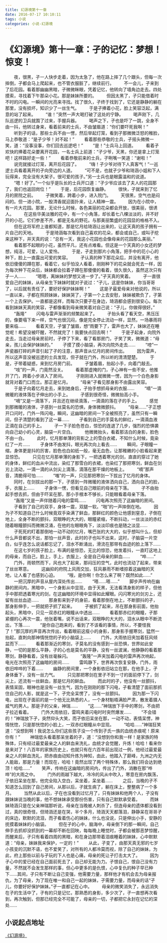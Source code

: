 ```yaml
---
title: 幻源境第十一章
date: 2016-07-17 10:10:11
tags: 小说
categories: 小说-幻源境
---
```

《幻源境》第十一章：孑的记忆：梦想！惊变！
===
<!-- more -->
　　夜，很黑，孑一人快步走着，因为太急了，他在路上摔了几个跟头，但每一次摔倒，孑都会马上爬起来，也不管衣服脏了，继续前行。
　　不一会儿，孑来到了后花园。看着那幽幽黑暗，孑微微眯眼，凭着记忆，他转向了墙角边走去。四处摸索，寻找着下午那朵小花。那是妹妹所要的。
　　但因太黑了，孑只能借着时不时的闪电。一瞬间的光亮来寻找。找了很久，孑终于找到了，它还是静静的躺在那里，没有损坏，知识少了一丝生气。
　　于是孑捧着小花，脸上笑容泛起，满意的站了起来。
　　“谁！”突然一声大喝打破了这处的宁静。
　　喝声刚下，几队巡逻的卫兵就围了过来，手握兵器。
　　喝声之下，孑也是吓了一跳，全身不由一抖，他转过身来，看着前来的士兵，不由皱眉道：“你们要吓死我啊！”
　　听到孑的话，那些士兵不由一愣，然后举起灯笼，看到孑那微微泛怒的稚脸，马上恭敬道：“是孑少爷！对不起！”
　　看着那些恭敬的士兵，孑摇头微微一笑，道：“没事没事，你们回去巡逻吧！”
　　“是！”士兵马上回道。
　　看着孑欢快的捧着花朵要离开花园，一名士兵上前道：“孑少爷，天黑，你还是拿上灯笼吧！这样路好走一些！”
　　看着恭敬前来的士兵，孑咧嘴一笑道：“谢啦！”
　　说完就接过灯笼，离开后花园了。
　　“嗨！孑少爷对待下人真客气！”一巡逻士兵看着离开的孑向旁边的人道。
　　“可不是，也就孑少爷和琦涵小姐和下人玩得来，完全没有大架子。很可爱的孩子。”另一士兵也是眼露温和的说道。
　　“嗯！好了。”一个似乎是队长的士兵开口道：“孑少爷应该去了夫人的花园那了，我们也返回岗位！”
　　于是，后花园恢复幽静。
　　很快，孑就来到了忆月的房院之前。
　　孑微笑着，跨着小步，进入院门。
　　天很黑，空气也是闷闷的。但一进小院，一股清香就迎面扑来，让人精神一震。
　　因为在小院中，有一片大花园。那里，无论什么时候，各色美丽的花朵都会开放，很美丽，很诱人。
　　在这些华美淡雅的花中，有一个小角落，却长着七八棵淡淡的，并不好开的小花。它们参差不齐，都是无名的野花。与那美丽繁盛的花园显的格格不入。
　　但在这将军府上谁都知道，那是忆月给琦涵让出来的，让这天真的孩子拥有一片自己的天地。
　　于是琦涵每次看到自己喜欢的花朵，都会或自己，或叫孑挖来这种下，并天真的说：“总有一天，我这小花园也会像母亲的花园那么美丽。”
　　看着那不起眼的小花，虽然平凡，还有点难看。但这是一个天真的小女还的梦想，纯洁，可爱，让人爱怜。
　　于是，孑走到那片小角落，把手中的花小心的种下，脸上一直露出可爱的笑容。
　　孑认真的种下那花朵后，并没有离开，他依旧傻傻的蹲在那，看着它，似乎怕没人看着，刚刚种下的花朵就会死去一样，因为每次种下花朵后，妹妹都会拉着孑蹲在那傻傻的看着，很久很久，虽然这次只有孑一人……
　　“嗯嗯，离妹妹的梦想又进一步了。”孑天真的笑着。
　　孑一直很爱自己的妹妹，从母亲生下妹妹时就对孑说过：“孑儿，这是你妹妹，你当哥哥了，以后就有责任了，要好好保护妹妹啊！”
　　这是孑最爱母亲对他说的，所以一直以来，孑都在照顾妹妹，妹妹哭了，孑第一个上去安慰，妹妹被欺负了，孑第一个上去保护。一直都是这样，而每次只要孑在身边，琦涵都会感到很安心。每次看到妹妹天真的笑容，孑都像看到母亲微笑着对自己说：“孑儿，你做得很好。”
　　“轰隆”
　　闪电与雷声渐渐的频繁起来了。
　　孑抬头看了看天空，黑压压的，像要塌下来一样，空气也很沉闷，像是完全停止流动一样，显然，一场暴雨将要来临……
　　看着天空，孑皱了皱眉，想“雨要下了，雷声也大了，妹妹还在睡觉呢！希望没被吓醒，不然就完了！我要快点回去啊！”
　　于是孑起身，向院外走去，当走过母亲房前时，孑停了下来，看了看那房门，孑笑了笑，微微道：“母亲，孩儿会保护妹妹的。”
　　孑摸了摸小脑袋，再次向院外走去……
　　“嗙”一声瓷器打碎的声音引起了孑的注意，那声音从忆月的房间传出。
　　因为雷声，所以这声音没被巡逻的士兵发现，但孑就在门外，所以听的清清楚楚。
　　于是，孑带着疑惑，来到忆月房门前。
　　孑皱着眉，抬起小手，向着门敲去。
　　“吱”的一声，门竟然没关。
　　看着那虚掩的门，孑心神有一些不安，他推开了门，跨着小步进入了房间。
　　孑刚刚进入就微微一愣，因为一个白色身影就背对着门口而立。那正是忆月。
　　“母亲”孑看见那身影不由露出笑容。
　　于是孑向着忆月走去，来到她身后，孑抬手想抓母亲的衣服……
　　“嘀”一滴微暖的液体落在孑伸出的小手上。
　　孑感到很奇怪，微微抬高小手。
　　“嘀”又是一滴落下，并且还在继续滴落，一滴滴的落在孑的手上。
　　感觉到那微暖的液体，孑感到一丝莫名的恐惧，身体微微颤抖。
　　“母亲……”孑正想开口问时，门外一阵闪电，瞬间，这幽暗的房间一下全被照亮了，虽然只有一瞬间，但孑清楚的看到了这一幕……
　　孑看到自己的手莫名的鲜红，一滴滴血液正滴在自己的手上。
　　孑一下子脸色苍白，惊恐的连退了几步，强烈的恐惧袭向自己幼小的心灵，脑袋一片空白。
　　他微微抬头，看着那洁白的身影，脸色不由一白。
　　此时，忆月那单薄的背影之上的雪白衣裙，不知什么时候，竟染红了一片……
　　孑身体不由发抖，眼光再次向上看去……
　　瞬间，孑眼瞳一缩，身体更是抖的厉害，脸色也白如纸一般，毫无血色，让那稚嫩的小脸看起来更显惊恐。
　　只见在忆月那单薄的身影下，一把透着寒光的剑，直直的穿过了她的身体，鲜红的血从中流出，染红了那雪白的衣裙，也染红了那把寒剑，鲜血在剑刃上流动，一滴一滴的从剑尖上滴落，滴落在那干燥的地板上。
　　“嘀”那声音，清脆得可怕……
　　“嗤”的一声，只见那把寒剑一下拔出了忆月的身体。
　　同时，在剑拔出的那一下，孑感到一阵微暖的液体洒向自己，洒向自己的脸，手，衣服上……
　　孑身体一愣，但看见自己眼前的母亲在下落。
　　孑不由抬起手想去抓，但由于吓呆在那，那小手根本不够长，只能眼看着母亲下落。
　　“轰隆”又是一声伴随着闪电的雷鸣……
　　闪电再次照亮了这幽暗的房间。
　　孑看到了自己的双手，身体一震，双腿一软。“啪”的一声摔倒在地。
　　因为孑不知道自己什么时候竟双手染满了鲜血，那鲜红的颜色让他感到窒息，孑倒在地上，全身不断的颤抖，双眼睁的大大的，眼瞳紧缩，不断抖动，一丝淡淡的赤红随着眼瞳颤抖而微微泛涌，在他的左眼眼角下，淡淡印痕也是随之淡显……
　　孑死死的盯着那倒地一动不动的忆月，嘴巴张的大大的，似乎想叫什么，但却什么声音都说不出，那怕一丝声音，此时的孑也叫不出来，这时，孑脑袋一片空白，似乎连怎么说话都忘记了，泪水不断涌出，滑流在那带有血迹的脸上落下……
　　在这七岁的孩子脸上，布满的是惊恐，无比的惊恐，他发着抖，一直盯这地上的母亲，而自己，脸上，手上，衣服上，全是自己母亲的鲜血……
　　“哗……”
　　门外，雨顿然而下，风也大了起来，那闷压的空气，此时也流动了起来，带来了丝丝寒意。
　　这幽抑的府院上风雨交加，狂风暴雨不断嗜掠着这幽暗的天地，让人看了也感到心迫。
　　“哦，是你啊！你怎么来了啊？既然如此……”
　　一把沉厚的声音从屋内深处传出……
　　“嗒……嗒……”
　　脚步声传响在幽静的房间内，黑暗中，一个身影从中显现，由于天黑，无法看清身影的样子，但他手中那把透着寒光的剑，在这幽暗的环境中显得如此耀眼。闪闪寒光的剑刃上，还留有丝丝血迹……
　　那身影来到孑的身前，看着那倒在地上，不断颤抖的孑，那身影伸手，一把就把孑抓了起来。
　　孑被抓了起来，吊在那身影前面，他抬起头，黑暗中，只见一双赤红的眼瞳从中透出……
　　看着那赤红的眼瞳，孑那紧绷的心再次一震，他张着嘴，说不出话来，双眼睁的大大的，泪水从眼中不断流出，下落……
　　“是你自己跑来的，看到了不该看的事情，所以，不要怪我了！”那沉厚的声音再次传出，看着眼前这瘦小的身影，那身影手握寒剑，猛然一抬起，直刺向那神情恍惚的孑的小脑袋上……
　　门外，大雨依旧夹加着狂风倾盆而下……
　　看着那渐近的寒剑，孑莫名的没有感到一丝恐惧，世界如此安静，一切的是那么平静，孑的心也是莫名的平静，没有一丝波澜，他静静的看着那寒剑，静静看着，没有丝毫躲闪。
　　“轰隆”一声夹加着闪电的雷声再次响起，电光在次照亮了这幽暗的房间……
　　雷鸣静下，世界再次恢复安静，门外，雨依旧哗哗的下着……
　　幽静的房间里，一个身影依旧站立在那，在他手上，孑身体垂下，没有一丝力气。
　　只见那把寒剑在里孑不到一寸的面前停下了，剑尖上，还流有一丝鲜血，那是忆月的鲜血。
　　而此时的孑，他没有一丝颤抖，表情呆固，眼神也是没有一丝生气，因为在刚刚的那下闪电，孑看清楚了面前那抓住自己的人影，就是这一下，孑完全呆愣了，没有一丝颤抖。
　　因为那一下闪电，出现在孑面前的是一个他无比熟悉的人，一个身材魁梧满脸严肃，散发着摄人威气的男人。那是孑的父亲，神瑞……
　　“这……”神瑞放下手中的寒剑，不由把孑拉近看着。
　　门外大雨依旧，雷鸣夹着闪电时时突然爆发……
　　“不会错的！”神瑞放下孑，突然仰头大笑，而孑依旧呆坐在那，一动不动，表情呆愣，神情恍惚，只是那恍惚的小脸上，一双赤红眼瞳从中显现。
　　“哈哈……”神瑞狂笑道：“没想到啊！我说怎么你们这些孩子没一个传到孑氏一族的血统赤痕呢！原来你有！”
　　神瑞低头看着那呆坐着的孑，道：“没想到你和我一样！是家族的特殊体，只有经过最爱最亲之人的鲜血来洗礼，血统才会觉醒，升炼！哈哈！看来你是来对了！八百年的家族历史上，也就只有在六百年前出现过一例，他经过最爱最亲之人的鲜血洗礼，把赤痕由动知升炼为神知，由此，他踏入了巅峰，九洲之内无人能敌，那是力量！而现在，哈哈！竟然出现了两个特殊体，那么我们将会达到绝顶！哈哈……”
　　笑声，传响在这幽暗的房间内，传出了门外，消散在那“哗哗”的大雨之中。
　　门外的雨越下越大，冷冷的风从中吹入，寒意在房内飘荡，孑依旧呆坐在那，他完全陷入空白，呆坐着，呆坐着……
　　之后，当晚的孑不知道怎么回到了自己房间，从那以后，孑就生病了，躺在床上，整整病了一个多月。
　　当然从此以后，孑在也没看到过忆月了，只有妹妹和他两个人，孑没有跟妹妹说当晚的事，他不想妹妹承受那份伤害，只有自己默默承受着。
　　而妹妹琦涵只是在父亲神瑞那听说，母亲在当晚被人刺杀了，但连母亲的遗体都没看到过，真的很奇怪，但琦涵还是在哭，半个多月，琦涵天天都落泪，静静呆在哥哥孑的床边，默默的流泪，而孑看着伤心的妹妹，什么也没说，只是伸出小手，安静的抚摸着妹妹的小脑袋。
　　但在孑的心中，脑海中，母亲倒下的那一瞬间，自己伸手去抓却没抓到的一幕却不断在回映，每每晚上睡觉时，孑都会被那恶梦惊醒，而醒来后，孑只有看着四周的黑暗，和在身边那带着泪痕睡着的妹妹，心中默默道：“母亲，妹妹我来保护，一定的！”
　　从此，孑变了，由那天真无邪的七岁小孩变的沉默不语，也不爱笑了，对所有的人都冷莫而视，除了自己的妹妹，为此，府上那些以前与孑玩的下人也是心痛，母亲的死让孑打击太大了。
　　因为孑心中的爱已经在自己面前死去了，自己却无能为力。孑恨自己，恨自己没有力量，不然就不会发生那样的事，但心中更多的是仇恨，心中复仇的种子早已种下……其间，孑只有不断让自己变强，他需要力量，那样他才有机会去为母亲报仇，为了母亲，为了现在唯一和自己一起的妹妹，孑需要力量，而母亲的话“孑儿，你要好好保护妹妹。”孑一直都记在心中。
　　母亲的微笑消失了，永远消失在孑的生活中了，孑有的只是记忆，那熟悉的身影，多少次了，孑一直想再次看到，再次触到，但那已经完全不可能了，母亲的一切，孑都把它永封在记忆的深处……

小说起点地址
---
[《幻源境》](http://www.qidian.com/Book/3538055.aspx)